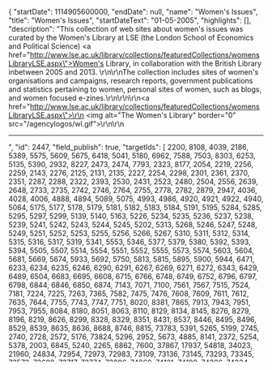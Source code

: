 {
  "startDate": 1114905600000, 
  "endDate": null, 
  "name": "Women's Issues", 
  "title": "Women's Issues", 
  "startDateText": "01-05-2005", 
  "highlights": [], 
  "description": "This collection of web sites about women's issues was curated by the Women's Library at LSE (the London School of Economics and Political Science) <a href=\"http://www.lse.ac.uk/library/collections/featuredCollections/womensLibraryLSE.aspx\">Women's Library</a>, in collaboration with the British Library inbetween 2005 and 2013. \r\n\r\nThe collection includes sites of women's organisations and campaigns, research reports, government publications and statistics pertaining to women, personal sites of women, such as blogs, and women focused e-zines.\r\n\r\n\r\n<a href=\"http://www.lse.ac.uk/library/collections/featuredCollections/womensLibraryLSE.aspx\">\r\n      <img alt=\"The Women's Library\" border=\"0\" src=\"/agencylogos/wl.gif\">\r\n</a>\r\n<hr />", 
  "id": 2447, 
  "field_publish": true, 
  "targetIds": [
    2200, 
    8108, 
    4039, 
    2186, 
    5389, 
    5575, 
    5609, 
    5675, 
    6418, 
    5041, 
    5180, 
    6962, 
    7588, 
    7503, 
    8303, 
    6253, 
    5135, 
    5390, 
    2932, 
    8227, 
    2473, 
    2474, 
    7793, 
    2323, 
    8177, 
    2054, 
    2219, 
    2256, 
    2259, 
    2143, 
    2276, 
    2125, 
    2131, 
    2135, 
    2227, 
    2254, 
    2298, 
    2301, 
    2361, 
    2370, 
    2351, 
    2287, 
    2288, 
    2322, 
    2393, 
    2530, 
    2431, 
    2523, 
    2480, 
    2504, 
    2556, 
    2639, 
    2648, 
    2733, 
    2735, 
    2742, 
    2746, 
    2764, 
    2755, 
    2778, 
    2782, 
    2879, 
    2947, 
    4036, 
    4028, 
    4006, 
    4888, 
    4894, 
    5089, 
    5075, 
    4993, 
    4986, 
    4920, 
    4921, 
    4922, 
    4940, 
    5064, 
    5175, 
    5177, 
    5178, 
    5179, 
    5181, 
    5182, 
    5183, 
    5184, 
    5191, 
    5195, 
    5284, 
    5285, 
    5295, 
    5297, 
    5299, 
    5139, 
    5140, 
    5163, 
    5226, 
    5234, 
    5235, 
    5236, 
    5237, 
    5238, 
    5239, 
    5241, 
    5242, 
    5243, 
    5244, 
    5245, 
    5202, 
    5313, 
    5268, 
    5246, 
    5247, 
    5248, 
    5249, 
    5251, 
    5252, 
    5253, 
    5255, 
    5256, 
    5266, 
    5267, 
    5310, 
    5311, 
    5312, 
    5314, 
    5315, 
    5316, 
    5317, 
    5319, 
    5341, 
    5553, 
    5346, 
    5377, 
    5379, 
    5380, 
    5392, 
    5393, 
    5394, 
    5505, 
    5507, 
    5514, 
    5554, 
    5551, 
    5552, 
    5555, 
    5573, 
    5574, 
    5603, 
    5604, 
    5681, 
    5669, 
    5674, 
    5933, 
    5692, 
    5750, 
    5813, 
    5815, 
    5895, 
    5900, 
    5944, 
    6471, 
    6233, 
    6234, 
    6235, 
    6246, 
    6290, 
    6291, 
    6267, 
    6269, 
    6271, 
    6272, 
    6343, 
    6429, 
    6489, 
    6504, 
    6683, 
    6695, 
    6608, 
    6715, 
    6766, 
    6748, 
    6749, 
    6752, 
    6796, 
    6797, 
    6798, 
    6844, 
    6846, 
    6850, 
    6874, 
    7143, 
    7071, 
    7100, 
    7561, 
    7567, 
    7515, 
    7524, 
    7181, 
    7224, 
    7225, 
    7263, 
    7365, 
    7582, 
    7475, 
    7476, 
    7608, 
    7609, 
    7611, 
    7612, 
    7635, 
    7644, 
    7755, 
    7743, 
    7747, 
    7751, 
    8020, 
    8381, 
    7865, 
    7913, 
    7943, 
    7951, 
    7953, 
    7955, 
    8084, 
    8180, 
    8051, 
    8063, 
    8110, 
    8129, 
    8134, 
    8145, 
    8276, 
    8279, 
    8196, 
    8219, 
    8626, 
    8299, 
    8328, 
    8329, 
    8351, 
    8431, 
    8537, 
    8446, 
    8495, 
    8496, 
    8529, 
    8539, 
    8635, 
    8636, 
    8688, 
    8746, 
    8815, 
    73783, 
    5391, 
    5265, 
    5199, 
    2745, 
    2740, 
    2728, 
    2572, 
    5176, 
    73824, 
    5296, 
    2952, 
    5673, 
    4885, 
    8141, 
    2372, 
    5254, 
    5378, 
    2003, 
    6845, 
    5240, 
    2265, 
    6862, 
    7600, 
    37867, 
    17937, 
    54818, 
    34023, 
    21960, 
    24834, 
    72954, 
    72973, 
    72983, 
    73109, 
    73136, 
    73145, 
    73293, 
    73345, 
    73573, 
    73688, 
    73717, 
    73774, 
    73896, 
    74069, 
    74121, 
    74189, 
    74286, 
    74334, 
    74429, 
    74435, 
    74454, 
    74472, 
    74626, 
    74671, 
    74684, 
    74700, 
    74712, 
    74732, 
    74739, 
    74802, 
    74771, 
    74785, 
    74803, 
    74808, 
    74813, 
    74821, 
    74926, 
    74966, 
    74967, 
    75013, 
    75062, 
    75131, 
    75199, 
    75297, 
    75343, 
    75498, 
    75738, 
    75785, 
    75805, 
    75888, 
    75895, 
    75993, 
    75999, 
    76103, 
    76112, 
    76148, 
    76231, 
    76246, 
    76442, 
    76559, 
    76654, 
    76771, 
    76803, 
    76861, 
    76877, 
    76888, 
    76891, 
    76930, 
    76931, 
    77028, 
    77037, 
    77158, 
    77167, 
    77173, 
    77175, 
    77213, 
    77236, 
    77280, 
    77299, 
    77316, 
    77475, 
    77558, 
    77740, 
    77784, 
    77785, 
    77803, 
    77868, 
    77942, 
    78017, 
    78040, 
    78097, 
    78120, 
    78226, 
    78307, 
    74938, 
    75115, 
    75217, 
    73072, 
    73138, 
    73671, 
    74340, 
    74587, 
    74800, 
    74829, 
    74862, 
    74887, 
    75018, 
    75052, 
    75557, 
    75875, 
    75946, 
    76563, 
    76572, 
    76597, 
    76652, 
    76713, 
    76830, 
    77022, 
    77061, 
    77090, 
    77244, 
    77320, 
    77441, 
    77691, 
    78042, 
    78229, 
    73812, 
    5250, 
    2198
  ], 
  "updatedAt": 1539686589870, 
  "ttype": "collections", 
  "revision": "", 
  "children": [], 
  "createdAt": null, 
  "endDateText": ""
}

# Women's Issues

This collection of web sites about women's issues was curated by the Women's Library at LSE (the London School of Economics and Political Science) <a href="http://www.lse.ac.uk/library/collections/featuredCollections/womensLibraryLSE.aspx">Women's Library</a>, in collaboration with the British Library inbetween 2005 and 2013. 

The collection includes sites of women's organisations and campaigns, research reports, government publications and statistics pertaining to women, personal sites of women, such as blogs, and women focused e-zines.


<a href="http://www.lse.ac.uk/library/collections/featuredCollections/womensLibraryLSE.aspx">
      <img alt="The Women's Library" border="0" src="/agencylogos/wl.gif">
</a>
<hr />